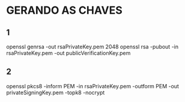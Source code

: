 # GERANDO AS CHAVES

## 1
openssl genrsa -out rsaPrivateKey.pem 2048
openssl rsa -pubout -in rsaPrivateKey.pem -out publicVerificationKey.pem

## 2
openssl pkcs8 -inform PEM -in rsaPrivateKey.pem -outform PEM -out privateSigningKey.pem -topk8 -nocrypt

